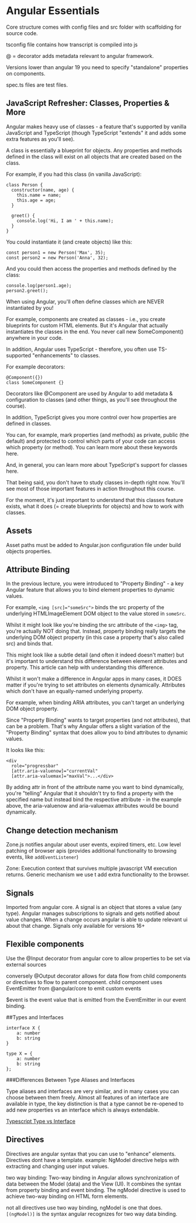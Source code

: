 # Angular Essentials

Core structure comes with config files and src folder with scaffolding for source code.

tsconfig file contains how transcript is compiled into js

@ = decorator adds metadata relevant to angular framework. 

Versions lower than angular 19 you need to specify "standalone" properties on components.

spec.ts files are test files.

## JavaScript Refresher: Classes, Properties & More
Angular makes heavy use of classes - a feature that's supported by vanilla JavaScript and TypeScript (though TypeScript "extends" it and adds some extra features as you'll see).

A class is essentially a blueprint for objects. Any properties and methods defined in the class will exist on all objects that are created based on the class.

For example, if you had this class (in vanilla JavaScript):

```
class Person {
  constructor(name, age) {
    this.name = name;
    this.age = age;
  }
 
  greet() {
    console.log('Hi, I am ' + this.name);
  }
}
```
You could instantiate it (and create objects) like this:
```
const person1 = new Person('Max', 35);
const person2 = new Person('Anna', 32);
```
And you could then access the properties and methods defined by the class:

```
console.log(person1.age);
person2.greet();
```
When using Angular, you'll often define classes which are NEVER instantiated by you!

For example, components are created as classes - i.e., you create blueprints for custom HTML elements. But it's Angular that actually instantiates the classes in the end. You never call new SomeComponent() anywhere in your code.

In addition, Angular uses TypeScript - therefore, you often use TS-supported "enhancements" to classes.

For example decorators:
```
@Component({})
class SomeComponent {}
```
Decorators like @Component are used by Angular to add metadata & configuration to classes (and other things, as you'll see throughout the course).

In addition, TypeScript gives you more control over how properties are defined in classes.

You can, for example, mark properties (and methods) as private, public (the default) and protected to control which parts of your code can access which property (or method). You can learn more about these keywords here.

And, in general, you can learn more about TypeScript's support for classes here.

That being said, you don't have to study classes in-depth right now. You'll see most of those important features in action throughout this course.

For the moment, it's just important to understand that this classes feature exists, what it does (= create blueprints for objects) and how to work with classes.

## Assets

Asset paths must be added to Angular.json configuration file under build objects properties.

## Attribute Binding
In the previous lecture, you were introduced to "Property Binding" - a key Angular feature that allows you to bind element properties to dynamic values.

For example, `<img [src]="someSrc">` binds the src property of the underlying HTMLImageElement DOM object to the value stored in `someSrc`.

Whilst it might look like you're binding the src attribute of the `<img>` tag, you're actually NOT doing that. Instead, property binding really targets the underlying DOM object property (in this case a property that's also called src) and binds that.

This might look like a subtle detail (and often it indeed doesn't matter) but it's important to understand this difference between element attributes and property. This article can help with understanding this difference.

Whilst it won't make a difference in Angular apps in many cases, it DOES matter if you're trying to set attributes on elements dynamically. Attributes which don't have an equally-named underlying property.

For example, when binding ARIA attributes, you can't target an underlying DOM object property.

Since "Property Binding" wants to target properties (and not attributes), that can be a problem. That's why Angular offers a slight variation of the "Property Binding" syntax that does allow you to bind attributes to dynamic values.

It looks like this:
```
<div 
  role="progressbar" 
  [attr.aria-valuenow]="currentVal" 
  [attr.aria-valuemax]="maxVal">...</div>
  ```
By adding attr in front of the attribute name you want to bind dynamically, you're "telling" Angular that it shouldn't try to find a property with the specified name but instead bind the respective attribute - in the example above, the aria-valuenow and aria-valuemax attributes would be bound dynamically.

## Change detection mechanism

Zone.js notifies angular about user events, expired timers, etc.
Low level patching of browser apis (provides additional functionality to browsing events, like `addEventListener`)

Zone: Execution context that survives multiple javascript VM execution returns. Generic mechanism we use t add extra functionality to the browser. 

## Signals

Imported from angular core. 
A signal is an object that stores a value (any type).
Angular manages subscriptions to signals and gets notified about value changes.
When a change occurs angular is able to update relevant ui about that change.
Signals only available for versions 16+

## Flexible components

Use the @Input decorator from angular core to allow properties to be set via external sources

conversely @Output decorator allows for data flow from child components or directives to flow to parent component. child component uses EventEmitter from @angular/core to emit custom events

$event is the event value that is emitted from the EventEmitter in our event binding.

##Types and Interfaces

```
interface X {
    a: number
    b: string
}

type X = {
    a: number
    b: string
};
```

###Differences Between Type Aliases and Interfaces

Type aliases and interfaces are very similar, and in many cases you can choose between them freely. Almost all features of an interface are available in type, the key distinction is that a type cannot be re-opened to add new properties vs an interface which is always extendable.

[Typescript Type vs Interface](https://www.typescriptlang.org/docs/handbook/2/everyday-types.html#differences-between-type-aliases-and-interfaces)

## Directives

Directives are angular syntax that you can use to "enhance" elements. Directives dont have a template. 
example: NgModel directive helps with extracting and changing user input values.

two way binding: Two-way binding in Angular allows synchronization of data between the Model (data) and the View (UI). It combines the syntax from property binding and event binding. The ngModel directive is used to achieve two-way binding on HTML form elements.

not all directives use two way binding, ngModel is one that does.
`[(ngModel)]` is the syntax angular recognizes for two way data binding.